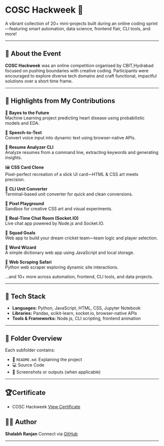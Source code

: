 # COSC Hackweek 🚀  
A vibrant collection of 20+ mini-projects built during an online coding sprint—featuring smart automation, data science, frontend flair, CLI tools, and more!

---

## 🎯 About the Event  
**COSC Hackweek** was an online competition organised by CBIT,Hydrabad focused on pushing boundaries with creative coding. Participants were encouraged to explore diverse tech domains and craft functional, impactful solutions over a short time frame.

---

## 🧠 Highlights from My Contributions

🔬 **Bayes to the Future**  
Machine Learning project predicting heart disease using probabilistic models and EDA.

💬 **Speech-to-Text**  
Convert voice input into dynamic text using browser-native APIs.

🧪 **Resume Analyzer CLI**  
Analyze resumes from a command line, extracting keywords and generating insights.

🖼️ **CSS Card Clone**  
Pixel-perfect recreation of a slick UI card—HTML & CSS art meets precision.

📏 **CLI Unit Converter**  
Terminal-based unit converter for quick and clean conversions.

🎨 **Pixel Playground**  
Sandbox for creative CSS art and visual experiments.

💬 **Real-Time Chat Room (Socket.IO)**  
Live chat app powered by Node.js and Socket.IO.

🎯 **Squad Goals**  
Web app to build your dream cricket team—team logic and player selection.

📖 **Word Wizard**  
A simple dictionary web app using JavaScript and local storage.

🐍 **Web Scraping Safari**  
Python web scraper exploring dynamic site interactions.

...and 10+ more across automation, frontend, CLI tools, and data projects.

---

## 🧱 Tech Stack

- **Languages:** Python, JavaScript, HTML, CSS, Jupyter Notebook  
- **Libraries:** Pandas, scikit-learn, socket.io, browser-native APIs  
- **Tools & Frameworks:** Node.js, CLI scripting, frontend animation  

---

## 📂 Folder Overview  
Each subfolder contains:
- 📄 `README.md`: Explaining the project
- 💻 Source Code
- 📸 Screenshots or outputs (when applicable)

---
## 🏆Certificate
- COSC Hackweek [View Certificate](https://drive.google.com/file/d/1HKaPp2kXRqcIGGuT4dwUumiXhgW2he4E/view?usp=sharing)


## 🧑‍💻 Author  
**Shalabh Ranjan** 
Connect via [GitHub](https://github.com/ShalabhRanjan19)

---



